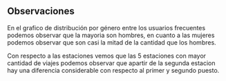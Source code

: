 ## Observaciones

En el grafico de distribución por género entre los usuarios frecuentes podemos observar que la mayoria son hombres, en cuanto a las mujeres podemos observar que son casi la mitad de la cantidad que los hombres.

Con respecto a las estaciones vemos que las 5 estaciones con mayor cantidad de viajes podemos observar que apartir de la segunda estacion hay una diferencia considerable con respecto al primer y segundo puesto.